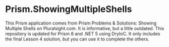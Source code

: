 # Prism.ShowingMultipleShells
This Prism application comes from Prism Problems & Solutions: Showing Multiple Shells on Pluralsight.com. It is informative, but a little outdated. This repository is updated for Prism 8 and .NET 5 using DryIoC. It only includes the final Lesson 4 solution, but you can use it to complete the others.

